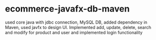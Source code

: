 # ecommerce-javafx-db-maven
used core java with jdbc connection, MySQL DB, added dependency in Maven, used javfx to design UI. Implemented add, update, delete, search and modify for product and user and implemented login functionality
